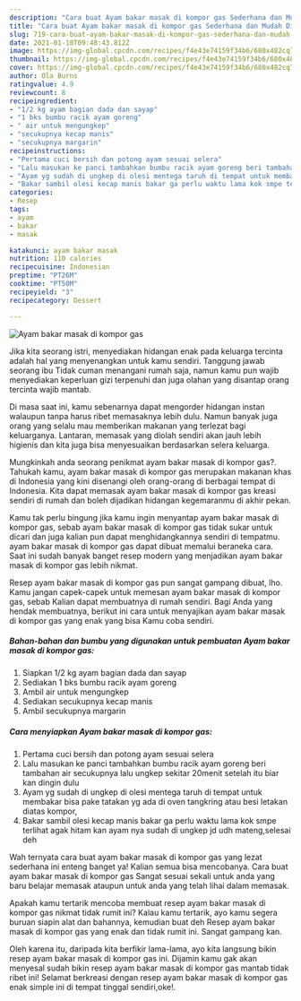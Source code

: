 ```yaml
---
description: "Cara buat Ayam bakar masak di kompor gas Sederhana dan Mudah Dibuat"
title: "Cara buat Ayam bakar masak di kompor gas Sederhana dan Mudah Dibuat"
slug: 719-cara-buat-ayam-bakar-masak-di-kompor-gas-sederhana-dan-mudah-dibuat
date: 2021-01-10T09:48:43.812Z
image: https://img-global.cpcdn.com/recipes/f4e43e74159f34b6/680x482cq70/ayam-bakar-masak-di-kompor-gas-foto-resep-utama.jpg
thumbnail: https://img-global.cpcdn.com/recipes/f4e43e74159f34b6/680x482cq70/ayam-bakar-masak-di-kompor-gas-foto-resep-utama.jpg
cover: https://img-global.cpcdn.com/recipes/f4e43e74159f34b6/680x482cq70/ayam-bakar-masak-di-kompor-gas-foto-resep-utama.jpg
author: Ola Burns
ratingvalue: 4.9
reviewcount: 8
recipeingredient:
- "1/2 kg ayam bagian dada dan sayap"
- "1 bks bumbu racik ayam goreng"
- " air untuk mengungkep"
- "secukupnya kecap manis"
- "secukupnya margarin"
recipeinstructions:
- "Pertama cuci bersih dan potong ayam sesuai selera"
- "Lalu masukan ke panci tambahkan bumbu racik ayam goreng beri tambahan air secukupnya lalu ungkep sekitar 20menit setelah itu biar kan dingin dulu"
- "Ayam yg sudah di ungkep di olesi mentega taruh di tempat untuk membakar bisa pake tatakan yg ada di oven tangkring atau besi letakan diatas kompor,"
- "Bakar sambil olesi kecap manis bakar ga perlu waktu lama kok smpe terlihat agak hitam kan ayam nya sudah di ungkep jd udh mateng,selesai deh"
categories:
- Resep
tags:
- ayam
- bakar
- masak

katakunci: ayam bakar masak 
nutrition: 110 calories
recipecuisine: Indonesian
preptime: "PT26M"
cooktime: "PT50M"
recipeyield: "3"
recipecategory: Dessert

---
```



![Ayam bakar masak di kompor gas](https://img-global.cpcdn.com/recipes/f4e43e74159f34b6/680x482cq70/ayam-bakar-masak-di-kompor-gas-foto-resep-utama.jpg)

Jika kita seorang istri, menyediakan hidangan enak pada keluarga tercinta adalah hal yang menyenangkan untuk kamu sendiri. Tanggung jawab seorang ibu Tidak cuman menangani rumah saja, namun kamu pun wajib menyediakan keperluan gizi terpenuhi dan juga olahan yang disantap orang tercinta wajib mantab.

Di masa  saat ini, kamu sebenarnya dapat mengorder hidangan instan walaupun tanpa harus ribet memasaknya lebih dulu. Namun banyak juga orang yang selalu mau memberikan makanan yang terlezat bagi keluarganya. Lantaran, memasak yang diolah sendiri akan jauh lebih higienis dan kita juga bisa menyesuaikan berdasarkan selera keluarga. 



Mungkinkah anda seorang penikmat ayam bakar masak di kompor gas?. Tahukah kamu, ayam bakar masak di kompor gas merupakan makanan khas di Indonesia yang kini disenangi oleh orang-orang di berbagai tempat di Indonesia. Kita dapat memasak ayam bakar masak di kompor gas kreasi sendiri di rumah dan boleh dijadikan hidangan kegemaranmu di akhir pekan.

Kamu tak perlu bingung jika kamu ingin menyantap ayam bakar masak di kompor gas, sebab ayam bakar masak di kompor gas tidak sukar untuk dicari dan juga kalian pun dapat menghidangkannya sendiri di tempatmu. ayam bakar masak di kompor gas dapat dibuat memalui beraneka cara. Saat ini sudah banyak banget resep modern yang menjadikan ayam bakar masak di kompor gas lebih nikmat.

Resep ayam bakar masak di kompor gas pun sangat gampang dibuat, lho. Kamu jangan capek-capek untuk memesan ayam bakar masak di kompor gas, sebab Kalian dapat membuatnya di rumah sendiri. Bagi Anda yang hendak membuatnya, berikut ini cara untuk menyajikan ayam bakar masak di kompor gas yang enak yang bisa Kamu coba sendiri.

<!--inarticleads1-->

##### Bahan-bahan dan bumbu yang digunakan untuk pembuatan Ayam bakar masak di kompor gas:

1. Siapkan 1/2 kg ayam bagian dada dan sayap
1. Sediakan 1 bks bumbu racik ayam goreng
1. Ambil  air untuk mengungkep
1. Sediakan secukupnya kecap manis
1. Ambil secukupnya margarin




<!--inarticleads2-->

##### Cara menyiapkan Ayam bakar masak di kompor gas:

1. Pertama cuci bersih dan potong ayam sesuai selera
1. Lalu masukan ke panci tambahkan bumbu racik ayam goreng beri tambahan air secukupnya lalu ungkep sekitar 20menit setelah itu biar kan dingin dulu
1. Ayam yg sudah di ungkep di olesi mentega taruh di tempat untuk membakar bisa pake tatakan yg ada di oven tangkring atau besi letakan diatas kompor,
1. Bakar sambil olesi kecap manis bakar ga perlu waktu lama kok smpe terlihat agak hitam kan ayam nya sudah di ungkep jd udh mateng,selesai deh




Wah ternyata cara buat ayam bakar masak di kompor gas yang lezat sederhana ini enteng banget ya! Kalian semua bisa mencobanya. Cara buat ayam bakar masak di kompor gas Sangat sesuai sekali untuk anda yang baru belajar memasak ataupun untuk anda yang telah lihai dalam memasak.

Apakah kamu tertarik mencoba membuat resep ayam bakar masak di kompor gas nikmat tidak rumit ini? Kalau kamu tertarik, ayo kamu segera buruan siapin alat dan bahannya, kemudian buat deh Resep ayam bakar masak di kompor gas yang enak dan tidak rumit ini. Sangat gampang kan. 

Oleh karena itu, daripada kita berfikir lama-lama, ayo kita langsung bikin resep ayam bakar masak di kompor gas ini. Dijamin kamu gak akan menyesal sudah bikin resep ayam bakar masak di kompor gas mantab tidak ribet ini! Selamat berkreasi dengan resep ayam bakar masak di kompor gas enak simple ini di tempat tinggal sendiri,oke!.

